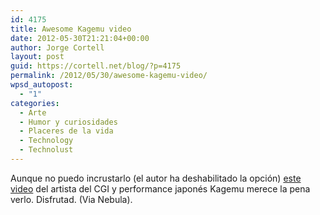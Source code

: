 ```yaml
---
id: 4175
title: Awesome Kagemu video
date: 2012-05-30T21:21:04+00:00
author: Jorge Cortell
layout: post
guid: https://cortell.net/blog/?p=4175
permalink: /2012/05/30/awesome-kagemu-video/
wpsd_autopost:
  - "1"
categories:
  - Arte
  - Humor y curiosidades
  - Placeres de la vida
  - Technology
  - Technolust
---
```

Aunque no puedo incrustarlo (el autor ha deshabilitado la opción) <a title="https://youtu.be/83EEIQFNedc" href="https://youtu.be/83EEIQFNedc" target="_blank">este video</a> del artista del CGI y performance japonés Kagemu merece la pena verlo. Disfrutad. (Via Nebula).